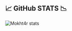 ## 📈 GitHub STATS 📉
![Mokht4r stats](https://github-readme-stats.vercel.app/api?username=mokht4r&count_private=true&theme=radical)